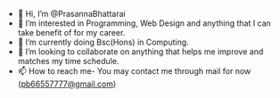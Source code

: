 - 👋 Hi, I’m @PrasannaBhattarai
- 👀 I’m interested in Programming, Web Design and anything that I can take benefit of for my career.
- 🌱 I’m currently doing Bsc(Hons) in Computing.
- 💞️ I’m looking to collaborate on anything that helps me improve and matches my time schedule.
- 📫 How to reach me- You may contact me through mail for now (pb66557777@gmail.com)

<!---
PrasannaBhattarai/PrasannaBhattarai is a ✨ special ✨ repository because its `README.md` (this file) appears on your GitHub profile.
You can click the Preview link to take a look at your changes.
--->
